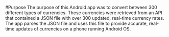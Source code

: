 #Purpose
  The purpose of this Android app was to convert between 300 different types of currencies. These currencies were retrieved from an API that contained a JSON file with over 300 updated, real-time currency rates. The app parses the JSON file and uses this file to provide accurate, real-time updates of currencies on a phone running Android OS.
